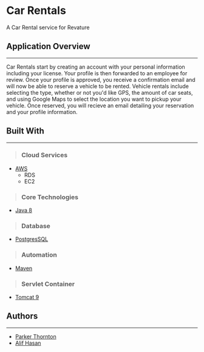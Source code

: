 # Car Rentals

A Car Rental service for Revature

## Application Overview

---

Car Rentals start by creating an account with your personal information including your license. Your profile is then forwarded to an employee for review. Once your profile is approved, you receive a confirmation email and will now be able to reserve a vehicle to be rented. Vehicle rentals include selecting the type, whether or not you'd like GPS, the amount of car seats, and using Google Maps to select the location you want to pickup your vehicle. Once reserved, you will recieve an email detailing your reservation and your profile information.

## Built With

---

> ### Cloud Services

- [AWS](https://aws.amazon.com/)
  - RDS
  - EC2

> ### Core Technologies

- [Java 8](https://docs.oracle.com/javase/8/docs/)

> ### Database

- [PostgresSQL](https://www.postgresql.org/docs/)

> ### Automation

- [Maven](https://maven.apache.org/guides/)

> ### Servlet Container

- [Tomcat 9](http://tomcat.apache.org/tomcat-9.0-doc/)

## Authors

---

- [Parker Thornton](https://github.com/pkt77)
- [Alif Hasan](https://github.com/Abdullah058)
